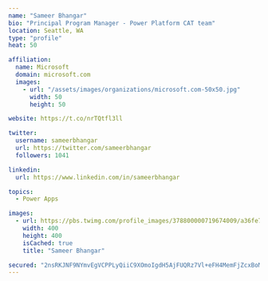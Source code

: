 ```yaml
---
name: "Sameer Bhangar"
bio: "Principal Program Manager - Power Platform CAT team"
location: Seattle, WA
type: "profile"
heat: 50

affiliation:
  name: Microsoft
  domain: microsoft.com
  images:
    - url: "/assets/images/organizations/microsoft.com-50x50.jpg"
      width: 50
      height: 50

website: https://t.co/nrTQtfl3ll

twitter:
  username: sameerbhangar
  url: https://twitter.com/sameerbhangar
  followers: 1041

linkedin:
  url: https://www.linkedin.com/in/sameerbhangar

topics:
  - Power Apps

images:
  - url: https://pbs.twimg.com/profile_images/378800000719674009/a36fe7ddfab1778b76e5793772e43798_400x400.jpeg
    width: 400
    height: 400
    isCached: true
    title: "Sameer Bhangar"

secured: "2nsRKJNF9NYmvEgVCPPLyQiiC9XOmoIgdH5AjFUQRz7Vl+eFH4MemFjZcxBoMjRe/SsRt4z8Slx2qDcNbyShdbx7p7FMSU2CANEJOamc+sIkCsLKuukD8O/2H1XiAnUXDCOVjce6Qxo7KadJuxXWtZ+MaF2K7a4xwrQ0Y0LhgL8nhf3B3bMo5A4/7oFFFS3OadmX+z1w8wxSC9wHPB1XKyK01UIPAQ+xc3miMNKM+g82GEulxR+lwG9AoiPEoqmCG1b0pCQezI7Q05VmagPaCG3oo6+9Oy8eZgq9/tVPNTaK4GOMReK/lHnuWkcI5WM0N9+ARFQVJ/uhbGdt9Tr8IjhqZDMhPR7Oj4GejvX0bmPrQkRGFSyLqLiV679KIezOVtRRhDhps117N/13d1bVL+7S2L+IxcnwouauPW4HqXE=;u04KYm9vM1WsMRG2Y8XItQ=="
---
```


